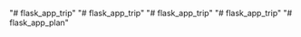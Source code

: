 "# flask_app_trip" 
"# flask_app_trip" 
"# flask_app_trip" 
"# flask_app_trip" 
"# flask_app_plan" 
